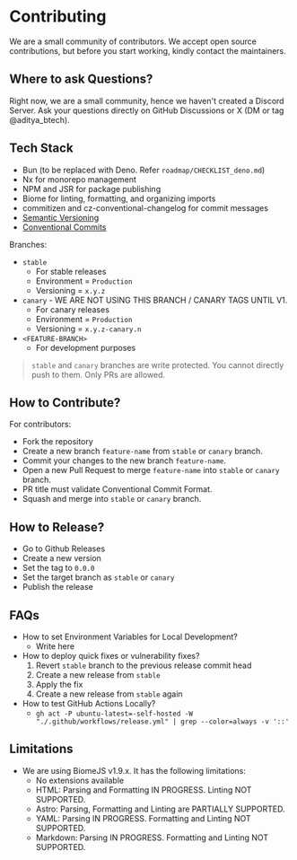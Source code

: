 # Contributing

We are a small community of contributors. We accept open source contributions, but before you start working, kindly contact the maintainers.

## Where to ask Questions?

Right now, we are a small community, hence we haven't created a Discord Server. Ask your questions directly on GitHub Discussions or X (DM or tag @aditya_btech).

## Tech Stack

- Bun (to be replaced with Deno. Refer `roadmap/CHECKLIST_deno.md`)
- Nx for monorepo management
- NPM and JSR for package publishing
- Biome for linting, formatting, and organizing imports
- commitizen and cz-conventional-changelog for commit messages
- [Semantic Versioning](https://semver.org/)
- [Conventional Commits](https://www.conventionalcommits.org/en/v1.0.0/)

Branches:

- `stable`
  - For stable releases
  - Environment = `Production`
  - Versioning = `x.y.z`
- `canary` - WE ARE NOT USING THIS BRANCH / CANARY TAGS UNTIL V1.
  - For canary releases
  - Environment = `Production`
  - Versioning = `x.y.z-canary.n`
- `<FEATURE-BRANCH>`
  - For development purposes

> `stable` and `canary` branches are write protected. You cannot directly push to them. Only PRs are allowed.

## How to Contribute?

For contributors:

- Fork the repository
- Create a new branch `feature-name` from `stable` or `canary` branch.
- Commit your changes to the new branch `feature-name`.
- Open a new Pull Request to merge `feature-name` into `stable` or `canary` branch.
- PR title must validate Conventional Commit Format.
- Squash and merge into `stable` or `canary` branch.

## How to Release?

- Go to Github Releases
- Create a new version
- Set the tag to `0.0.0`
- Set the target branch as `stable` or `canary`
- Publish the release

## FAQs

- How to set Environment Variables for Local Development?
  - Write here
- How to deploy quick fixes or vulnerability fixes?
  1. Revert `stable` branch to the previous release commit head
  2. Create a new release from `stable`
  3. Apply the fix
  4. Create a new release from `stable` again
- How to test GitHub Actions Locally?
  - `gh act -P ubuntu-latest=-self-hosted -W "./.github/workflows/release.yml" | grep --color=always -v '::'`

## Limitations

- We are using BiomeJS v1.9.x. It has the following limitations:
  - No extensions available
  - HTML: Parsing and Formatting IN PROGRESS. Linting NOT SUPPORTED.
  - Astro: Parsing, Formatting and Linting are PARTIALLY SUPPORTED.
  - YAML: Parsing IN PROGRESS. Formatting and Linting NOT SUPPORTED.
  - Markdown: Parsing IN PROGRESS. Formatting and Linting NOT SUPPORTED.

<!-- # - HUSKY AND COMMIT MESSAGE CHECKS -->
<!-- # - biome apply all rules for linting -->
<!-- Enable "Require Signed Commits" -->

